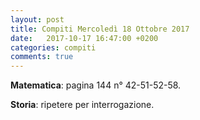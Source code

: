 ```yaml
---
layout: post
title: Compiti Mercoledì 18 Ottobre 2017
date:   2017-10-17 16:47:00 +0200
categories: compiti
comments: true
--- 
```


**Matematica**: pagina 144 n° 42-51-52-58.

**Storia**: ripetere per interrogazione.
